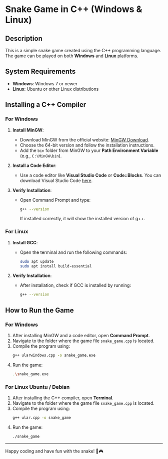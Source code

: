 # Snake Game in C++ (Windows & Linux)

## Description
This is a simple snake game created using the C++ programming language. The game can be played on both **Windows** and **Linux** platforms.

## System Requirements
- **Windows**: Windows 7 or newer  
- **Linux**: Ubuntu or other Linux distributions

## Installing a C++ Compiler

### For Windows
1. **Install MinGW**:
   - Download MinGW from the official website: [MinGW Download](https://sourceforge.net/projects/mingw-w64/).
   - Choose the 64-bit version and follow the installation instructions.
   - Add the `bin` folder from MinGW to your **Path Environment Variable** (e.g., `C:\MinGW\bin`).

2. **Install a Code Editor**:
   - Use a code editor like **Visual Studio Code** or **Code::Blocks**. You can download Visual Studio Code [here](https://code.visualstudio.com/).

3. **Verify Installation**:
   - Open Command Prompt and type:
     ```bash
     g++ --version
     ```
     If installed correctly, it will show the installed version of g++.

### For Linux
1. **Install GCC**:
   - Open the terminal and run the following commands:
     ```bash
     sudo apt update
     sudo apt install build-essential
     ```

2. **Verify Installation**:
   - After installation, check if GCC is installed by running:
     ```bash
     g++ --version
     ```

## How to Run the Game

### For Windows
1. After installing MinGW and a code editor, open **Command Prompt**.
2. Navigate to the folder where the game file `snake_game.cpp` is located.
3. Compile the program using:
   ```bash
   g++ ularwindows.cpp -o snake_game.exe
   ```
4. Run the game:
   ```bash
   .\snake_game.exe
   ```

### For Linux Ubuntu / Debian
1. After installing the C++ compiler, open **Terminal**.
2. Navigate to the folder where the game file `snake_game.cpp` is located.
3. Compile the program using:
   ```bash
   g++ ular.cpp -o snake_game
   ```
4. Run the game:
   ```bash
   ./snake_game
   ```

---

Happy coding and have fun with the snake! 🐍🎮
